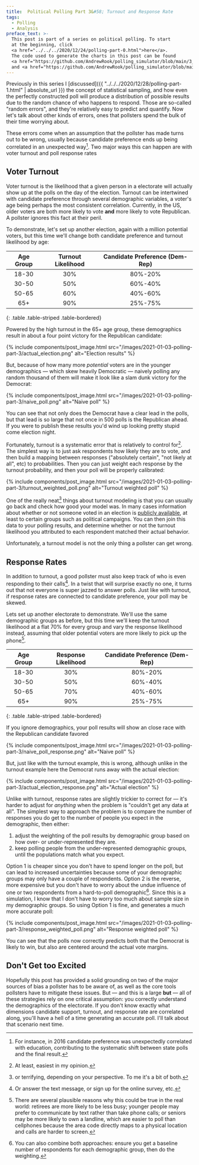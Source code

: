 ```yaml
---
title:  Political Polling Part 3&#58; Turnout and Response Rate
tags:
  - Polling
  - Analysis
preface_text: >-
  This post is part of a series on political polling. To start 
  at the beginning, click 
  <a href="../../../2020/12/24/polling-part-0.html">here</a>.
  The code used to generate the charts in this post can be found
  <a href="https://github.com/AndrewRook/polling_simulator/blob/main/3_turnout.ipynb">here</a>
  and <a href="https://github.com/AndrewRook/polling_simulator/blob/main/4_response_rate.ipynb">here</a>.
---
```


Previously in this series I 
[discussed]({{ "../../../2020/12/28/polling-part-1.html" | absolute_url }}) 
the concept of statistical sampling, and how even the perfectly
constructed poll will produce a distribution of possible results
due to the random chance of who happens to respond. Those are
so-called "random errors", and they're relatively easy to predict
and quantify. Now let's talk about other kinds of errors, ones
that pollsters spend the bulk of their time worrying about.  

<!--more-->

These errors come when an assumption that the pollster has made
turns out to be wrong, usually because candidate preference ends
up being correlated in an unexpected way[^education]. Two major
ways this can happen are with voter turnout and poll response rates

## Voter Turnout
Voter turnout is the likelihood that a given person in a electorate
will actually show up at the polls on the day of the election. Turnout
can be intertwined with candidate preference through several demographic
variables, a voter's age being perhaps the most consistent correlation.
Currently, in the US, older voters are both more likely to vote **and**
more likely to vote Republican. A pollster ignores this fact at their
peril. 
 
To demonstrate, let's set up another election, again with
a million potential voters, but this time we'll change
both candidate preference and turnout likelihood by age:

| Age Group | Turnout Likelihood | Candidate Preference (Dem-Rep) |
|:---------:|:------------------:|:------------------------------:|
| 18-30     | 30%                | 80%-20%                        | 
| 30-50     | 50%                | 60%-40%                        |
| 50-65     | 60%                | 40%-60%                        |
| 65+       | 90%                | 25%-75%                        |
{: .table .table-striped .table-bordered}

Powered by the high turnout in the 65+ age group, these demographics result in 
about a four point victory for the Republican candidate:

{% include components/post_image.html 
    src="/images/2021-01-03-polling-part-3/actual_election.png"
    alt="Election results"
%}

But, because of how many more _potential_ voters are in the younger
demographics — which skew heavily Democratic — naively polling any
random thousand of them will make it look like a slam dunk victory for 
the Democrat:

{% include components/post_image.html 
    src="/images/2021-01-03-polling-part-3/naive_poll.png"
    alt="Naive poll"
%}

You can see that not only does the Democrat have a clear lead 
in the polls, but that lead is so large that not once in 500
polls is the Republican ahead. If you were to publish these
results you'd wind up looking pretty stupid come election night.

Fortunately, turnout is a systematic error that is relatively
to control for[^easy]. The simplest way is to just ask respondents
how likely they are to vote, and then build a mapping between 
responses ("absolutely certain", "not likely at all", etc) to 
probabilities. Then you can just weight each response by the 
turnout probability, and then your poll will be properly calibrated:

{% include components/post_image.html 
    src="/images/2021-01-03-polling-part-3/turnout_weighted_poll.png"
    alt="Turnout weighted poll"
%}

One of the really neat[^scary] things about turnout modeling is that you 
can usually go back and check how good your model was. In many cases
information about whether or not someone voted in an election is
[publicly available](https://www.findlaw.com/voting/how-u-s--elections-work/what-information-is-public-from-your-voting-record.html),
at least to certain groups such as political campaigns. You can then
join this data to your polling results, and determine whether or not
the turnout likelihood you attributed to each respondent matched their
actual behavior.

Unfortunately, a turnout model is not the only thing a pollster
can get wrong. 

## Response Rates
In addition to turnout, a good pollster must also
keep track of who is even responding to their calls[^phone].
In a twist that will surprise
exactly no one, it turns out that not everyone is super jazzed to
answer polls. Just like with turnout, if response rates are connected
to candidate preference, your poll may be skewed.

Lets set up another electorate to demonstrate. 
We'll use the same demographic groups as before, but this time
we'll keep the turnout likelihood at a flat 70% for every group
and vary the response likelihood instead, assuming that older
potential voters are more likely to pick up the phone[^landlines].
 
| Age Group | Response Likelihood | Candidate Preference (Dem-Rep) |
|:---------:|:------------------:|:------------------------------:|
| 18-30     | 30%                | 80%-20%                        | 
| 30-50     | 50%                | 60%-40%                        |
| 50-65     | 70%                | 40%-60%                        |
| 65+       | 90%                | 25%-75%                        |
{: .table .table-striped .table-bordered}

If you ignore demographics, your poll results will show an close race
with the Republican candidate favored

{% include components/post_image.html 
    src="/images/2021-01-03-polling-part-3/naive_poll_response.png"
    alt="Naive poll"
%}

But, just like with the turnout example, this is wrong, although unlike
in the turnout example here the Democrat runs away with the actual
election:


{% include components/post_image.html 
    src="/images/2021-01-03-polling-part-3/actual_election_response.png"
    alt="Actual election"
%}

Unlike with turnout, response rates are slightly trickier to correct
for — it's harder to adjust for _anything_ when the problem is 
"couldn't get any data at all". The simplest way to
approach the problem is to compare the number of responses you
do get to the number of people you expect in the demographic,
then either:
1. adjust the weighting of the poll results by demographic group
   based on how over- or under-represented they are.
2. keep polling people from the under-represented demographic groups,
   until the populations match what you expect.
   
Option 1 is cheaper since you don't have to spend longer on the poll,
but can lead to increased uncertainties because some of your demographic
groups may only have a couple of respondents. Option 2 is the reverse,
more expensive but you don't have to worry about the undue influence
of one or two respondents from a hard-to-poll demographic[^combined].
Since this is a simulation, I know that I don't have to worry too much
about sample size in my demographic groups. So using Option 1 is fine,
and generates a much more accurate poll:

{% include components/post_image.html 
    src="/images/2021-01-03-polling-part-3/response_weighted_poll.png"
    alt="Response weighted poll"
%}

You can see that the polls now correctly predicts both that the
Democrat is likely to win, but also are centered around the actual
vote margins.

## Don't Get too Excited
Hopefully this post has provided a solid grounding on two of the
major sources of bias a pollster has to be aware of, as well as
the core tools pollsters have to mitigate these issues. But —
and this is a large **but** — all of these strategies rely on 
one critical assumption: you correctly understand the demographics
of the electorate. If you don't know exactly what dimensions
candidate support, turnout, and response rate are correlated along,
you'll have a hell of a time generating an accurate poll. I'll talk
about that scenario next time.
 

[^education]:
    For instance, in 2016 candidate preference was unexpectedly 
    correlated with education, contributing to the systematic
    shift between state polls and the final result.
    
[^easy]:
    At least, easiest in my opinion.
    
[^scary]:
    or terrifying, depending on your perspective. To me it's a bit
    of both.
    
[^phone]:
    Or answer the text message, or sign up for the online survey, etc.
    
[^landlines]:
    There are several plausible reasons why this could be true in 
    the real world: retirees are more likely to be less busy; younger
    people may prefer to communicate by text rather than take phone
    calls; or seniors may be more likely to own a landline, which
    are easier to poll than cellphones because the area code
    directly maps to a physical location and calls are harder
    to screen.
    
[^combined]:
     You can also combine both approaches: ensure you get a 
     baseline number of respondents for each demographic group, 
     then do the weighting.